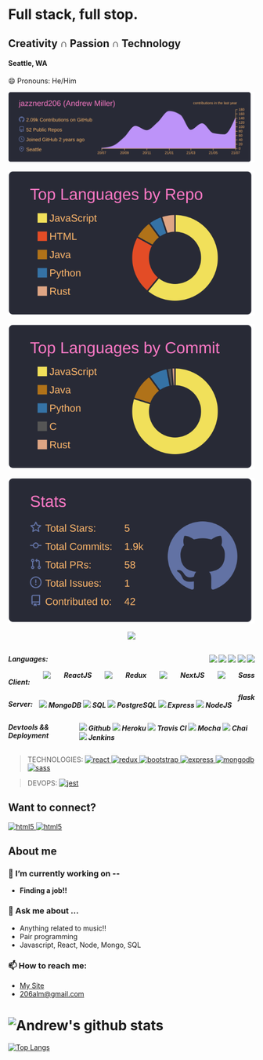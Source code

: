 # Full stack, full stop.
## Creativity  ∩  Passion  ∩  Technology
#### Seattle, WA
😄 Pronouns: He/Him

<p align="center">
  <img src="https://raw.githubusercontent.com/jazznerd206/Cards/master/profile-summary-card-output/dracula/0-profile-details.svg"></img>
</p>
<p align="center">
  <img src="https://raw.githubusercontent.com/jazznerd206/Cards/master/profile-summary-card-output/dracula/1-repos-per-language.svg"></img>
</p>
<p align="center">
  <img src="https://raw.githubusercontent.com/jazznerd206/Cards/master/profile-summary-card-output/dracula/2-most-commit-language.svg"></img>
</p>
<p align="center">
  <img src="https://raw.githubusercontent.com/jazznerd206/Cards/master/profile-summary-card-output/dracula/3-stats.svg"></img>
</p>


<p align="center">
  <img src="https://github-profile-trophy.vercel.app/?username=jazznerd206"></img>
</p>

<h5 style="display: flex; justify-content: space-between; margin: 0; padding: 0; font-family:"monospace">
<p>Languages: </p>
<p><img src="https://img.shields.io/badge/-JavaScript-white?style=flat-square&logo=javascript" />
<img src="https://img.shields.io/badge/-TypeScript-white?style=flat-square&logo=typescript&logoColor=3178C6" />
<img src="https://img.shields.io/badge/-Python-white?style=flat-square&logo=python" />
<img src="https://img.shields.io/badge/-HTML5-white?style=flat-square&logo=html5&logoColor=E34F26" />
<img src="https://img.shields.io/badge/-CSS3-white?style=flat-square&logo=css3&logoColor=1572B6" /></p>
</h5>
<h5 style="display: flex; justify-content: space-between; margin: 0; padding: 0;">
<p>Client: </p>
<img src="https://devicons.github.io/devicon/devicon.git/icons/react/react-original-wordmark.svg" /> ReactJS
<img src="https://devicons.github.io/devicon/devicon.git/icons/redux/redux-original.svg" /> Redux
<img src="https://img.shields.io/badge/-Next.js-white?style=flat-square&logo=next.js&logoColor=000000" /> NextJS
<img src="https://devicons.github.io/devicon/devicon.git/icons/sass/sass-original.svg" /> Sass
</h5>
<h5 style="display: flex; justify-content: space-between; margin: 0; padding: 0;">
<p>Server: </p>
<p><img src="https://devicons.github.io/devicon/devicon.git/icons/mongodb/mongodb-original-wordmark.svg" /> MongoDB
<img src="https://img.shields.io/badge/-SQL-white?style=flat-square&logo=sql" /> SQL
<img src="https://img.shields.io/badge/-PostgreSQL-white?style=flat-square&logo=postgresql&logoColor=336791" /> PostgreSQL
<img src="https://devicons.github.io/devicon/devicon.git/icons/express/express-original-wordmark.svg" /> Express
<img src="https://devicons.github.io/devicon/devicon.git/icons/node/node-original-wordmark.svg" /> NodeJS</p>
  flask
</h5>
<h5 style="display: flex; justify-content: space-between; margin: 0; padding: 0;">
<p>Devtools && Deployment </p>
<p><img src="https://www.vectorlogo.zone/logos/git-scm/git-scm-icon.svg" /> Github
<img src="https://www.vectorlogo.zone/logos/heroku/heroku-icon.svg" /> Heroku
<img src="https://www.vectorlogo.zone/logos/travis-ci/travis-ci-icon.svg" /> Travis CI
<img src="https://www.vectorlogo.zone/logos/mochajs/mochajs-icon.svg" /> Mocha
<img src="https://www.vectorlogo.zone/logos/chaijs/chaijs-icon.svg" /> Chai
<img src="https://www.vectorlogo.zone/logos/jenkins/jenkins-icon.svg" /> Jenkins</p>
</h5>

> TECHNOLOGIES: 
<a href="https://reactjs.org/" target="_blank"> <img src="https://devicons.github.io/devicon/devicon.git/icons/react/react-original-wordmark.svg" alt="react" width="40" height="40"/> </a>
<a href="https://redux.js.org" target="_blank"> <img src="https://devicons.github.io/devicon/devicon.git/icons/redux/redux-original.svg" alt="redux" width="40" height="40"/> </a>
<a href="https://getbootstrap.com" target="_blank"> <img src="https://devicons.github.io/devicon/devicon.git/icons/bootstrap/bootstrap-plain.svg" alt="bootstrap" width="40" height="40"/> </a>
<a href="https://expressjs.com" target="_blank"> <img src="https://devicons.github.io/devicon/devicon.git/icons/express/express-original-wordmark.svg" alt="express" width="40" height="40"/> </a> 
<a href="https://www.mongodb.com/" target="_blank"> <img src="https://devicons.github.io/devicon/devicon.git/icons/mongodb/mongodb-original-wordmark.svg" alt="mongodb" width="40" height="40"/> </a>
<a href="https://sass-lang.com" target="_blank"> <img src="https://devicons.github.io/devicon/devicon.git/icons/sass/sass-original.svg" alt="sass" width="40" height="40"/> </a> 

> DEVOPS: 
<a href="https://jestjs.io" target="_blank"> <img src="https://www.vectorlogo.zone/logos/jestjsio/jestjsio-icon.svg" alt="jest" width="40" height="40"/> </a>


## Want to connect?
<a href="https://www.linkedin.com/in/andrew-miller-113a1a195/" target="_blank"> <img src="https://www.vectorlogo.zone/logos/linkedin/linkedin-icon.svg" alt="html5" width="40" height="40"/> </a>
<a href="https://www.instagram.com/206alm/" target="_blank"> <img src="https://www.vectorlogo.zone/logos/instagram/instagram-icon.svg" alt="html5" width="40" height="40"/> </a>

## About me
### 🔭 I’m currently working on --
  * __Finding a job!!__
### 💬 Ask me about ...
  * Anything related to music!!
  * Pair programming
  * Javascript, React, Node, Mongo, SQL
### 📫 How to reach me:
  * [My Site](https://andrewmiller.fun)
  * 206alm@gmail.com
  
  
# ![Andrew's github stats](https://github-readme-stats.vercel.app/api?username=jazznerd206)
[![Top Langs](https://github-readme-stats.vercel.app/api/top-langs/?username=jazznerd206)](https://github.com/jazznerd206/github-readme-stats)

<!--
**jazznerd206/jazznerd206** is a ✨ _special_ ✨ repository because its `README.md` (this file) appears on your GitHub profile.

Here are some ideas to get you started:



- 👯 I’m looking to collaborate on ...
- 🤔 I’m looking for help with ...
- 💬 Ask me about ...


- ⚡ Fun fact: ...
-->
